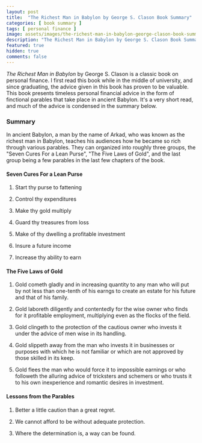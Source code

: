 ```yaml
---
layout: post
title:  "The Richest Man in Babylon by George S. Clason Book Summary"
categories: [ book summary ]
tags: [ personal finance ]
image: assets/images/the-richest-man-in-babylon-george-clason-book-summary.png
description: "The Richest Man in Babylon by George S. Clason Book Summary"
featured: true
hidden: true
comments: false
---
```


*The Richest Man in Babylon* by George S. Clason is a classic book on personal finance. I first read this book while in the middle of university, and since graduating, the advice given in this book has proven to be valuable. This book presents timeless personal financial advice in the form of finctional parables that take place in ancient Babylon. It's a very short read, and much of the advice is condensed in the summary below.

### Summary

In ancient Babylon, a man by the name of Arkad, who was known as the richest man in Babylon, teaches his audiences how he became so rich through various parables. They can organized into roughly three groups, the "Seven Cures For a Lean Purse", "The Five Laws of Gold", and the last group being a few parables in the last few chapters of the book.

#### Seven Cures For a Lean Purse

1. Start thy purse to fattening

2. Control thy expenditures

3. Make thy gold multiply

4. Guard thy treasures from loss

5. Make of thy dwelling a profitable investment

6. Insure a future income

7. Increase thy ability to earn

#### The Five Laws of Gold

1. Gold cometh gladly and in increasing quantity to any man who will put by not less than one-tenth of his earngs to create an estate for his future and that of his family.

2. Gold laboreth diligently and contentedly for the wise owner who finds for it profitable employment, multiplying even as the flocks of the field.

3. Gold clingeth to the protection of the cautious owner who invests it under the advice of men wise in its handling.

4. Gold slippeth away from the man who invests it in businesses or purposes with which he is not familiar or which are not approved by those skilled in its keep.

5. Gold flees the man who would force it to impossible earnings or who followeth the alluring advice of tricksters and schemers or who trusts it to his own inexperience and romantic desires in investment.

#### Lessons from the Parables

1. Better a little caution than a great regret.

2. We cannot afford to be without adequate protection.

3. Where the determination is, a way can be found.
